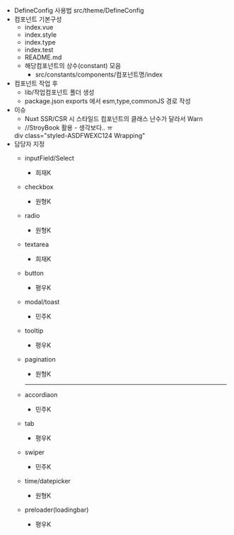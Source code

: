 - DefineConfig 사용법 src/theme/DefineConfig
- 컴포넌트 기본구성
    - index.vue
    - index.style
    - index.type
    - index.test
    - README.md
    - 해당컴포넌트의 상수(constant) 모음
        - src/constants/components/컴포넌트명/index
- 컴포넌트 작업 후
    - lib/작업컴포넌트 폴더 생성
    - package.json exports 에서 esm,type,commonJS 경로 작성
- 이슈
    - Nuxt SSR/CSR 시 스타일드 컴포넌트의 클래스 난수가 달라서 Warn 
    - //StroyBook 활용 - 생각보다.. ㅠ 
    <clientonly>
    div class="styled-ASDFWEXC124 Wrapping"
    </clientonly>
- 담당자 지정
    - inputField/Select
        - 희재K
    - checkbox
        - 원형K
    - radio
        - 원형K
    - textarea
        - 희재K
    - button
        - 평우K
    - modal/toast
        - 민주K
    - tooltip
        - 평우K
    - pagination
        - 원형K



        ---------------------
    - accordiaon 
        - 민주K
    - tab
        - 평우K
    - swiper
        - 민주K
    - time/datepicker
        - 원형K
    - preloader(loadingbar)
        - 평우K
